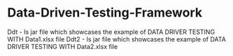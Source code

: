 # Data-Driven-Testing-Framework
Ddt - Is jar file which showcases the example of DATA DRIVER TESTING WITH Data1.xlsx file 
Ddt2 - Is jar file which showcases the example of DATA DRIVER TESTING WITH Data2.xlsx file 
